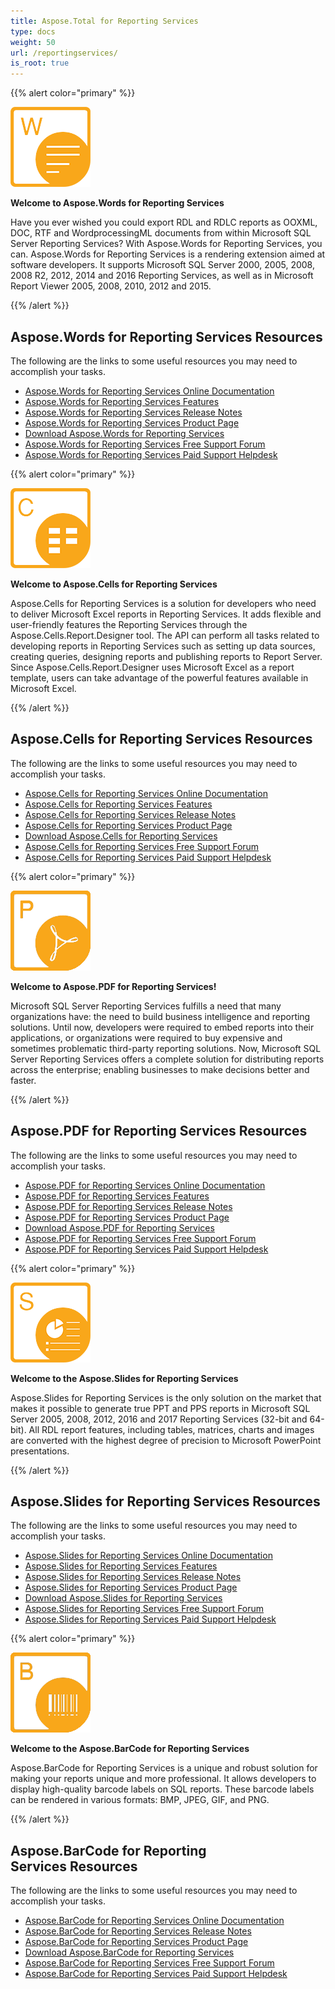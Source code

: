 ```yaml
---
title: Aspose.Total for Reporting Services
type: docs
weight: 50
url: /reportingservices/
is_root: true
---
```


{{% alert color="primary" %}} 

**![Aspose.Words for Reporting Services](aspose-Words-for-SSRS.png)**

**Welcome to Aspose.Words for Reporting Services**

Have you ever wished you could export RDL and RDLC reports as OOXML, DOC, RTF and WordprocessingML documents from within Microsoft SQL Server Reporting Services? With Aspose.Words for Reporting Services, you can. Aspose.Words for Reporting Services is a rendering extension aimed at software developers. It supports Microsoft SQL Server 2000, 2005, 2008, 2008 R2, 2012, 2014 and 2016 Reporting Services, as well as in Microsoft Report Viewer 2005, 2008, 2010, 2012 and 2015.

{{% /alert %}}

## **Aspose.Words for Reporting Services Resources**

The following are the links to some useful resources you may need to accomplish your tasks.

- [Aspose.Words for Reporting Services Online Documentation](/words/reportingservices/)
- [Aspose.Words for Reporting Services Features](/words/reportingservices/feature-tour/)
- [Aspose.Words for Reporting Services Release Notes](/words/reportingservices/release-notes/)
- [Aspose.Words for Reporting Services Product Page](https://products.aspose.com/words/reporting-services/)
- [Download Aspose.Words for Reporting Services](https://downloads.aspose.com/words/reportingservices/)
- [Aspose.Words for Reporting Services Free Support Forum](https://forum.aspose.com/c/words/8)
- [Aspose.Words for Reporting Services Paid Support Helpdesk](https://helpdesk.aspose.com/)

{{% alert color="primary" %}} 

![Aspose.Cells for Reporting Services](aspose-Cells-for-SSRS.png)

**Welcome to Aspose.Cells for Reporting Services**

Aspose.Cells for Reporting Services is a solution for developers who need to deliver Microsoft Excel reports in Reporting Services. It adds flexible and user-friendly features the Reporting Services through the Aspose.Cells.Report.Designer tool. The API can perform all tasks related to developing reports in Reporting Services such as setting up data sources, creating queries, designing reports and publishing reports to Report Server. Since Aspose.Cells.Report.Designer uses Microsoft Excel as a report template, users can take advantage of the powerful features available in Microsoft Excel.

{{% /alert %}}

## **Aspose.Cells for Reporting Services Resources**

The following are the links to some useful resources you may need to accomplish your tasks.

- [Aspose.Cells for Reporting Services Online Documentation](/cells/reportingservices/)
- [Aspose.Cells for Reporting Services Features](/cells/reportingservices/features/)
- [Aspose.Cells for Reporting Services Release Notes](/cells/reportingservices/release-notes/)
- [Aspose.Cells for Reporting Services Product Page](https://products.aspose.com/cells/reporting-services/)
- [Download Aspose.Cells for Reporting Services](https://downloads.aspose.com/cells/reportingservices/)
- [Aspose.Cells for Reporting Services Free Support Forum](https://forum.aspose.com/c/cells/9)
- [Aspose.Cells for Reporting Services Paid Support Helpdesk](https://helpdesk.aspose.com/)
 
{{% alert color="primary" %}}

![Aspose.PDF for ReportingServices](aspose-Pdf-for-ReportingServices.png)

**Welcome to Aspose.PDF for Reporting Services!** 

Microsoft SQL Server Reporting Services fulfills a need that many organizations have: the need to build business intelligence and reporting solutions. Until now, developers were required to embed reports into their applications, or organizations were required to buy expensive and sometimes problematic third-party reporting solutions. Now, Microsoft SQL Server Reporting Services offers a complete solution for distributing reports across the enterprise; enabling businesses to make decisions better and faster.

{{% /alert %}}

## **Aspose.PDF for Reporting Services Resources**

The following are the links to some useful resources you may need to accomplish your tasks.

- [Aspose.PDF for Reporting Services Online Documentation](/pdf/reportingservices/)
- [Aspose.PDF for Reporting Services Features](/pdf/reportingservices/features/)
- [Aspose.PDF for Reporting Services Release Notes](/pdf/reportingservices/release-notes/)
- [Aspose.PDF for Reporting Services Product Page](https://products.aspose.com/pdf/reporting-services/)
- [Download Aspose.PDF for Reporting Services](https://downloads.aspose.com/pdf/reportingservices/)
- [Aspose.PDF for Reporting Services Free Support Forum](https://forum.aspose.com/c/pdf/10)
- [Aspose.PDF for Reporting Services Paid Support Helpdesk](https://helpdesk.aspose.com/)

{{% alert color="primary" %}} 

![Aspose.Slides for Reporting Services](home_2.png)

**Welcome to the Aspose.Slides for Reporting Services**

Aspose.Slides for Reporting Services is the only solution on the market that makes it possible to generate true PPT and PPS reports in Microsoft SQL Server 2005, 2008, 2012, 2016 and 2017 Reporting Services (32-bit and 64-bit). All RDL report features, including tables, matrices, charts and images are converted with the highest degree of precision to Microsoft PowerPoint presentations.

{{% /alert %}} 

## **Aspose.Slides for Reporting Services Resources**

The following are the links to some useful resources you may need to accomplish your tasks.

- [Aspose.Slides for Reporting Services Online Documentation](/slides/reportingservices/)
- [Aspose.Slides for Reporting Services Features](/slides/reportingservices/features/)
- [Aspose.Slides for Reporting Services Release Notes](/slides/reportingservices/release-notes/)
- [Aspose.Slides for Reporting Services Product Page](https://products.aspose.com/slides/reporting-services/)
- [Download Aspose.Slides for Reporting Services](https://downloads.aspose.com/slides/reportingservices/)
- [Aspose.Slides for Reporting Services Free Support Forum](https://forum.aspose.com/c/slides/11)
- [Aspose.Slides for Reporting Services Paid Support Helpdesk](https://helpdesk.aspose.com/)

{{% alert color="primary" %}} 

![Aspose.BarCode for Reporting Services](aspose-BarCode-for-ReportingSerices.png)

**Welcome to the Aspose.BarCode for Reporting Services**

Aspose.BarCode for Reporting Services is a unique and robust solution for making your reports unique and more professional. It allows developers to display high-quality barcode labels on SQL reports. These barcode labels can be rendered in various formats: BMP, JPEG, GIF, and PNG.

{{% /alert %}} 

## **Aspose.BarCode for Reporting Services Resources**

The following are the links to some useful resources you may need to accomplish your tasks.

- [Aspose.BarCode for Reporting Services Online Documentation](/barcode/reportingservices/)
- [Aspose.BarCode for Reporting Services Release Notes](/barcode/reportingservices/release-notes/)
- [Aspose.BarCode for Reporting Services Product Page](https://products.aspose.com/barcode/reporting-services/)
- [Download Aspose.BarCode for Reporting Services](https://downloads.aspose.com/barcode/reportingservices/)
- [Aspose.BarCode for Reporting Services Free Support Forum](https://forum.aspose.com/c/barcode/13)
- [Aspose.BarCode for Reporting Services Paid Support Helpdesk](https://helpdesk.aspose.com/)
